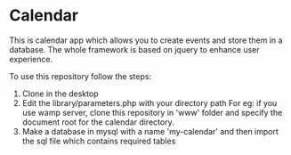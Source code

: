 # Calendar

This is calendar app which allows you to create events and store them in a database. The whole framework is based on jquery to enhance user experience.

To use this repository follow the steps:
1. Clone in the desktop 
2. Edit the library/parameters.php with your directory path
	For eg: if you use wamp server, clone this repository in 'www' folder
		and specify the document root for the calendar directory.
3. Make a database in mysql with a name 'my-calendar' and then import the sql file which contains required tables
